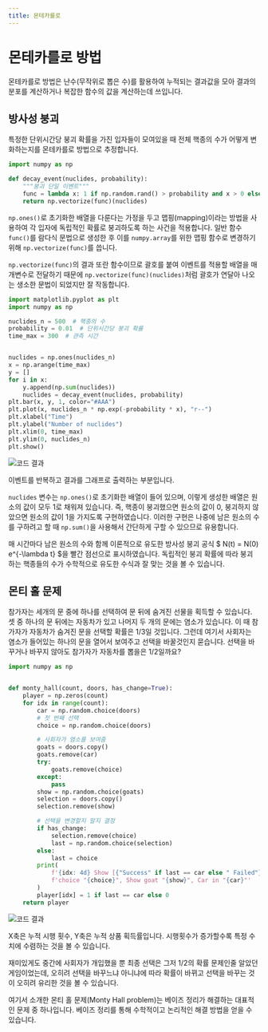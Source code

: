 ```yaml
---
title: 몬테카를로
---
```


# 몬테카를로 방법

몬테카를로 방법은 난수(무작위로 뽑은 수)를 활용하여 누적되는 결과값을 모아 결과의 분포를 계산하거나 복잡한 함수의 값을 계산하는데 쓰입니다.

## 방사성 붕괴

특정한 단위시간당 붕괴 확률을 가진 입자들이 모여있을 때 전체 핵종의 수가 어떻게 변화하는지를 몬테카를로 방법으로 추정합니다.

```python
import numpy as np

def decay_event(nuclides, probability):
    """붕괴 단일 이벤트"""
    func = lambda x: 1 if np.random.rand() > probability and x > 0 else 0
    return np.vectorize(func)(nuclides)
```

`np.ones()`로 초기화한 배열을 다룬다는 가정을 두고 맵핑(mapping)이라는 방법을 사용하여 각 입자에 독립적인 확률로 붕괴하도록 하는 사건을 적용합니다. 일반 함수 `func()`를 람다식 문법으로 생성한 후 이를 `numpy.array`를 위한 맵핑 함수로 변경하기 위해 `np.vectorize(func)`를 씁니다.

`np.vectorize(func)`의 결과 또란 함수이므로 괄호를 붙여 이벤트를 적용할 배열을 매개변수로 전달하기 때문에 `np.vectorize(func)(nuclides)`처럼 괄호가 연달아 나오는 생소한 문법이 되었지만 잘 작동합니다.

```python
import matplotlib.pyplot as plt
import numpy as np

nuclides_n = 500  # 핵종의 수
probability = 0.01  # 단위시간당 붕괴 확률
time_max = 300  # 관측 시간


nuclides = np.ones(nuclides_n)
x = np.arange(time_max)
y = []
for i in x:
    y.append(np.sum(nuclides))
    nuclides = decay_event(nuclides, probability)
plt.bar(x, y, 1, color="#AAA")
plt.plot(x, nuclides_n * np.exp(-probability * x), "r--")
plt.xlabel("Time")
plt.ylabel("Number of nuclides")
plt.xlim(0, time_max)
plt.ylim(0, nuclides_n)
plt.show()
```

![코드 결과](../assets/monte_carlo_2.png)

이벤트를 반복하고 결과를 그래프로 출력하는 부분입니다.

`nuclides` 변수는 `np.ones()`로 초기화한 배열이 들어 있으며, 이렇게 생성한 배열은 원소의 값이 모두 1로 채워져 있습니다. 즉, 핵종이 붕괴했으면 원소의 값이 0, 붕괴하지 않았으면 원소의 값이 1을 가지도록 구현하였습니다. 이러한 구현은 나중에 남은 원소의 수를  구하려고 할 때 `np.sum()`을 사용해서 간단하게 구할 수 있으므로 유용합니다.

매 시간마다 남은 원소의 수와 함께 이론적으로 유도한 방사성 붕괴 공식 $ N(t) = N(0) e^{-\lambda t} $을 빨간 점선으로 표시하였습니다. 독립적인 붕괴 확률에 따라 붕괴 하는 핵종들의 수가 수학적으로 유도한 수식과 잘 맞는 것을 볼 수 있습니다.


## 몬티 홀 문제

참가자는 세개의 문 중에 하나를 선택하여 문 뒤에 숨겨진 선물을 획득할 수 있습니다. 셋 중 하나의 문 뒤에는 자동차가 있고 나머지 두 개의 문에는 염소가 있습니다. 이 때 참가자가 자동차가 숨겨진 문을 선택할 확률은 1/3일 것입니다. 그런데 여기서 사회자는 염소가 들어있는 하나의 문을 열어서 보여주고 선택을 바꿀것인지 묻습니다. 선택을 바꾸거나 바꾸지 않아도 참가자가 자동차를 뽑을은 1/2일까요?

```python
import numpy as np


def monty_hall(count, doors, has_change=True):
    player = np.zeros(count)
    for idx in range(count):
        car = np.random.choice(doors)
        # 첫 번째 선택
        choice = np.random.choice(doors)

        # 사회자가 염소를 보여줌
        goats = doors.copy()
        goats.remove(car)
        try:
            goats.remove(choice)
        except:
            pass
        show = np.random.choice(goats)
        selection = doors.copy()
        selection.remove(show)

        # 선택을 변경할지 말지 결정
        if has_change:
            selection.remove(choice)
            last = np.random.choice(selection)
        else:
            last = choice
        print(
            f'{idx: 4d} Show [{"Success" if last == car else " Failed"}]: '
            f'choice "{choice}", Show goat "{show}", Car in "{car}"'
        )
        player[idx] = 1 if last == car else 0
    return player
```

![코드 결과](../assets/monte_carlo_1.png)

X축은 누적 시행 횟수, Y축은 누적 상품 획득률입니다. 시행횟수가 증가할수록 특정 수치에 수렴하는 것을 볼 수 있습니다.

재미있게도 중간에 사회자가 개입했을 뿐 최종 선택은 그저 1/2의 확률 문제인줄 알았던 게임이었는데, 오히려 선택을 바꾸느냐 아니냐에 따라 확률이 바뀌고 선택을 바꾸는 것이 오히려 유리한 것을 볼 수 있습니다.

여기서 소개한 몬티 홀 문제(Monty Hall problem)는 베이즈 정리가 해결하는 대표적인 문제 중 하나입니다. 베이즈 정리를 통해 수학적이고 논리적인 해결 방법을 얻을 수 있습니다.
